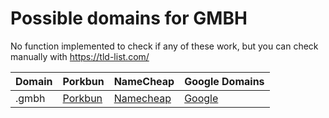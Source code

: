# Possible domains for GMBH

No function implemented to check if any of these work, but you can check manually with https://tld-list.com/

| Domain | Porkbun | NameCheap | Google Domains |
|---|---|---|---|
| .gmbh | [Porkbun](https://porkbun.com/checkout/search?prb=e814663da1&tlds=&idnLanguage=&search=search&q=.gmbh) | [Namecheap](https://www.namecheap.com/domains/registration/results/?domain=.gmbh) | [Google](https://domains.google.com/registrar/search?searchTerm=.gmbh) |
